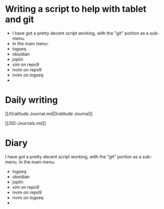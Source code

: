 # Writing a script to help with tablet and git

- I have got a pretty decent script working, with the "git" portion as a sub-menu. 
- In the main menu:
- logseq
- obsidian
- joplin
- vim on repo9
- nvim on repo9
- nvim on logseq
-
# Daily writing

[[/Gratitude Journal.md|Gratitude Journal]]

[[/SD-Journals.md]] 

# Diary 

I have got a pretty decent script working, with the "git" portion as a sub-menu. In the main menu:

- logseq
- obsidian
- joplin
- vim on repo9
- nvim on repo9
- nvim on logseq
- 
 

